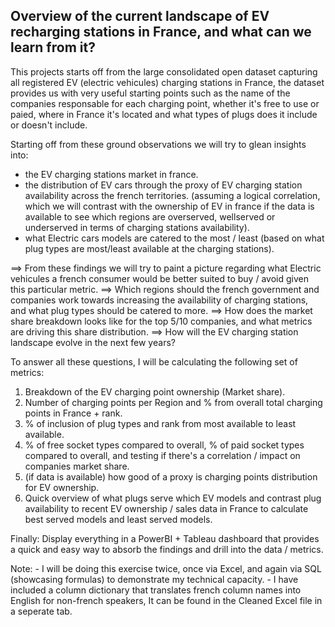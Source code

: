 ## Overview of the current landscape of EV recharging stations in France, and what can we learn from it?

This projects starts off from the large consolidated open dataset capturing all registered EV (electric vehicules) charging stations in France, the dataset provides us with very useful starting points such as the name of the companies responsable for each charging point, whether it's free to use or paied, where in France it's located and what types of plugs does it include or doesn't include.

Starting off from these ground observations we will try to glean insights into:
- the EV charging stations market in france.
- the distribution of EV cars through the proxy of EV charging station availability across the french territories. (assuming a logical correlation, which we will contrast with the ownership of EV in france if the data is available to see which regions are overserved, wellserved or underserved in terms of charging stations availability).
- what Electric cars models are catered to the most / least (based on what plug types are most/least available at the charging stations).

==> From these findings we will try to paint a picture regarding what Electric vehicules a french consumer would be better suited to buy / avoid given this particular metric.
==> Which regions should the french government and companies work towards increasing the availability of charging stations, and what plug types should be catered to more.
==> How does the market share breakdown looks like for the top 5/10 companies, and what metrics are driving this share distribution.
==> How will the EV charging station landscape evolve in the next few years?


To answer all these questions, I will be calculating the following set of metrics:

1. Breakdown of the EV charging point ownership (Market share).
2. Number of charging points per Region and % from overall total charging points in France + rank.
3. % of inclusion of plug types and rank from most available to least available.
4. % of free socket types compared to overall, % of paid socket types compared to overall, and testing if there's a correlation / impact on companies market share.
5. (if data is available) how good of a proxy is charging points distribution for EV ownership.
6. Quick overview of what plugs serve which EV models and contrast plug availability to recent EV ownership / sales data in France to calculate best served models and least served models.


Finally: Display everything in a PowerBI + Tableau dashboard that provides a quick and easy way to absorb the findings and drill into the data / metrics.

Note:
    - I will be doing this exercise twice, once via Excel, and again via SQL (showcasing formulas) to demonstrate my technical capacity.
    - I have included a column dictionary that translates french column names into English for non-french speakers, It can be found in the Cleaned Excel file in a seperate tab.
